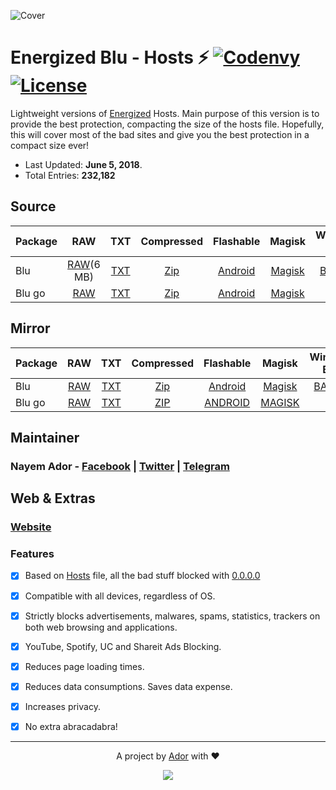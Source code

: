 ![Cover](https://ador.chorompotro.com/energized_blu_cover.svg)

# Energized Blu - Hosts ⚡ [![Codenvy](https://img.shields.io/badge/Cloud-CodeAnyWhere-7F3F97.svg)](https://codeanywhere.com/) [![License](https://img.shields.io/badge/License-MIT-blue.svg)](https://github.com/AdroitAdorKhan/Energized/blob/master/LICENSE)

Lightweight versions of [Energized](https://github.com/AdroitAdorKhan/Energized) Hosts. Main purpose of this version is to provide the best protection, compacting the size of the hosts file. Hopefully, this will cover most of the bad sites and give you the best protection in a compact size ever!

* Last Updated: **June 5, 2018**.
* Total Entries: **232,182**

## Source

Package | RAW | TXT | Compressed | Flashable | Magisk | Windows BAT
-----------|:---------:|:---------:|:---------:|:---------:|:---------:|:---------:|
Blu | [RAW](https://raw.githubusercontent.com/EnergizedProtection/EnergizedBlu/master/EnergizedBlu/energized/blu)(6 MB) | [TXT](https://raw.githubusercontent.com/EnergizedProtection/EnergizedBlu/master/EnergizedBlu/energized/blu.txt) | [Zip](https://raw.githubusercontent.com/EnergizedProtection/EnergizedBlu/master/EnergizedBlu/energized/blu.zip) | [Android](https://raw.githubusercontent.com/EnergizedProtection/EnergizedBlu/master/EnergizedBlu/energized/blu_android.zip) | [Magisk](https://raw.githubusercontent.com/EnergizedProtection/EnergizedBlu/master/EnergizedBlu/energized/blu_magisk.zip) | [BAT ZIP](https://raw.githubusercontent.com/EnergizedProtection/EnergizedBlu/master/EnergizedBlu/energized/blu_windows.zip)
Blu go |  [RAW](https://raw.githubusercontent.com/EnergizedProtection/EnergizedBlu/master/EnergizedBlu/energized/blu_go) | [TXT](https://raw.githubusercontent.com/EnergizedProtection/EnergizedBlu/master/EnergizedBlu/energized/blu_go.txt) | [Zip](https://raw.githubusercontent.com/EnergizedProtection/EnergizedBlu/master/EnergizedBlu/energized/blu_go.zip) | [Android](https://raw.githubusercontent.com/EnergizedProtection/EnergizedBlu/master/EnergizedBlu/energized/blu_go_android.zip) | [Magisk](https://raw.githubusercontent.com/EnergizedProtection/EnergizedBlu/master/EnergizedBlu/energized/blu_go_magisk.zip) | -

## Mirror

Package | RAW | TXT | Compressed | Flashable | Magisk | Windows BAT
-----------|:---------:|:---------:|:---------:|:---------:|:---------:|:---------:|
Blu | [RAW](http://adroit.heliohost.org/energized/blu) | [TXT](http://adroit.heliohost.org/energized/blu.txt) | [Zip](http://adroit.heliohost.org/energized/blu.zip) | [Android](http://adroit.heliohost.org/energized/blu_android.zip) | [Magisk](http://adroit.heliohost.org/energized/blu_magisk.zip) | [BAT ZIP](http://adroit.heliohost.org/energized/blu_windows.zip)
Blu go | [RAW](http://adroit.heliohost.org/energized/blu_go) | [TXT](http://adroit.heliohost.org/energized/blu_go.txt) | [ZIP](http://adroit.heliohost.org/energized/blu_go.zip) | [ANDROID](http://adroit.heliohost.org/energized/blu_go_android.zip) | [MAGISK](http://adroit.heliohost.org/energized/blu_go_magisk.zip) | -

## Maintainer

### **Nayem Ador** - [Facebook](https://facebook.com/adroitadorkhan) | [Twitter](https://twitter.com/adroitadorkhan) | [Telegram](https://t.me/adroitadorkhan)

## Web & Extras

### [Website](https://ador.chorompotro.com/)

### Features

- [x] Based on [Hosts](http://lmgtfy.com/?q=what+is+hosts+file) file, all the bad stuff blocked with [0.0.0.0](http://lmgtfy.com/?q=what+is+0.0.0.0)

- [x] Compatible with all devices, regardless of OS.

- [x] Strictly blocks advertisements, malwares, spams, statistics, trackers on both web browsing and applications.

- [x] YouTube, Spotify, UC and Shareit Ads Blocking.

- [x] Reduces page loading times.

- [x] Reduces data consumptions. Saves data expense.

- [x] Increases privacy.

- [x] No extra abracadabra! 

---

<p align="center">A project by <a href="https://github.com/AdroitAdorKhan" target="_blank">Ador</a> with ❤<p>

<p align="center"><a href="https://saythanks.io/to/AdroitAdorKhan" target="_blank"><img src="https://img.shields.io/badge/Say%20Thanks-!-1EAEDB.svg"></a><p>

